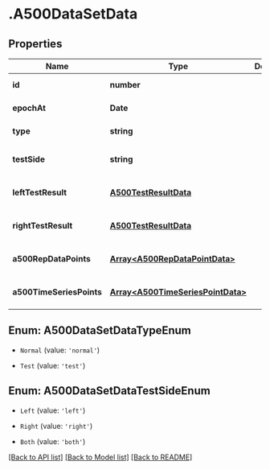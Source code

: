 # .A500DataSetData

## Properties

Name | Type | Description | Notes
------------ | ------------- | ------------- | -------------
**id** | **number** |  | [default to undefined]
**epochAt** | **Date** |  | [default to undefined]
**type** | **string** |  | [default to undefined]
**testSide** | **string** |  | [optional] [default to undefined]
**leftTestResult** | [**A500TestResultData**](A500TestResultData.md) |  | [optional] [default to undefined]
**rightTestResult** | [**A500TestResultData**](A500TestResultData.md) |  | [optional] [default to undefined]
**a500RepDataPoints** | [**Array&lt;A500RepDataPointData&gt;**](A500RepDataPointData.md) |  | [optional] [default to undefined]
**a500TimeSeriesPoints** | [**Array&lt;A500TimeSeriesPointData&gt;**](A500TimeSeriesPointData.md) |  | [optional] [default to undefined]



## Enum: A500DataSetDataTypeEnum


* `Normal` (value: `'normal'`)

* `Test` (value: `'test'`)





## Enum: A500DataSetDataTestSideEnum


* `Left` (value: `'left'`)

* `Right` (value: `'right'`)

* `Both` (value: `'both'`)




[[Back to API list]](../README.md#documentation-for-api-endpoints) [[Back to Model list]](../README.md#documentation-for-models) [[Back to README]](../README.md)

